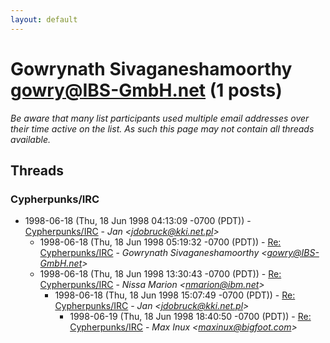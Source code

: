 ```yaml
---
layout: default
---
```


# Gowrynath Sivaganeshamoorthy <gowry@IBS-GmbH.net> (1 posts)

_Be aware that many list participants used multiple email addresses over their time active on the list. As such this page may not contain all threads available._

## Threads

### Cypherpunks/IRC
+ 1998-06-18 (Thu, 18 Jun 1998 04:13:09 -0700 (PDT)) - [Cypherpunks/IRC](/archive/1998/06/17d357c96b2f643857d213f2f575569f98a33b91d58382f5674fff76a6a0498c) - _Jan \<jdobruck@kki.net.pl\>_
  + 1998-06-18 (Thu, 18 Jun 1998 05:19:32 -0700 (PDT)) - [Re: Cypherpunks/IRC](/archive/1998/06/0c797805b00d8a93286d49b3a3edecad4270e5968ea28e6182c564ab3646191e) - _Gowrynath Sivaganeshamoorthy \<gowry@IBS-GmbH.net\>_
  + 1998-06-18 (Thu, 18 Jun 1998 13:30:43 -0700 (PDT)) - [Re: Cypherpunks/IRC](/archive/1998/06/b5414c380c5829acff48d3e0c26820081c0444c65d4cb7eaf8d4deddbf5ceb71) - _Nissa Marion \<nmarion@ibm.net\>_
    + 1998-06-18 (Thu, 18 Jun 1998 15:07:49 -0700 (PDT)) - [Re: Cypherpunks/IRC](/archive/1998/06/16664f2d70d13aa32f13c254b82287fea5be9348ff7634155cdc227285adab44) - _Jan \<jdobruck@kki.net.pl\>_
      + 1998-06-19 (Thu, 18 Jun 1998 18:40:50 -0700 (PDT)) - [Re: Cypherpunks/IRC](/archive/1998/06/1b002d0d888b84840beb8ffa6ed0c47dea4cabf9a68e8cde1b92e673de68c467) - _Max Inux \<maxinux@bigfoot.com\>_

